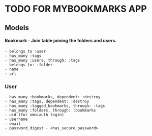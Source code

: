 # TODO FOR MYBOOKMARKS APP

  ## Models

  #### Bookmark - Join table joining the folders and users.
    - belongs_to :user
    - has_many :tags
    - has_many :users, through: :tags
    - belongs_to: :folder
    - name 
    - url

  ### User 
    - has_many :bookmarks, dependent: :destroy
    - has_many :tags, dependent: :destroy
    - has_many :tagged_bookmarks, through: :tags
    - has_many :folders, through: :bookmarks
    - uid (for omniauth login)
    - username
    - email
    - password_digest - <has_secure_password>
